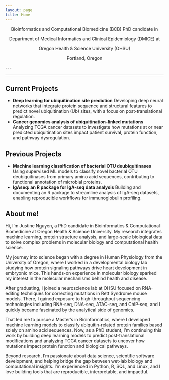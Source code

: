 ```yaml
---
layout: page
title: Home
---
```


<center>
Bioinformatics and Computational Biomedicine (BCB) PhD candidate in   
  
Department of Medical Informatics and Clinical Epidemiology (DMICE) at   
  
Oregon Health & Science University (OHSU)


Portland, Oregon

</center>
---


---

## Current Projects
- **Deep learning for ubiquitination site prediction**
Developing deep neural networks that integrate protein sequence and structural features to predict novel ubiquitination (Ub) sites, with a focus on post-translational regulation.
- **Cancer genomics analysis of ubiquitination-linked mutations**
Analyzing TCGA cancer datasets to investigate how mutations at or near predicted ubiquitination sites impact patient survival, protein function, and pathway dysregulation.

## Previous Projects

- **Machine learning classification of bacterial OTU deubiquitinases**
Using supervised ML models to classify novel bacterial OTU deubiquitinases from primary amino acid sequences, contributing to functional annotation of microbial proteins.
- **IgAseq: an R package for IgA-seq data analysis**
Building and documenting an R package to streamline analysis of IgA-seq datasets, enabling reproducible workflows for immunoglobulin profiling.

## About me!

Hi, I’m Justine Nguyen, a PhD candidate in Bioinformatics & Computational Biomedicine at Oregon Health & Science University. My research integrates machine learning, protein structure analysis, and large-scale biological data to solve complex problems in molecular biology and computational health science.

My journey into science began with a degree in Human Physiology from the University of Oregon, where I worked in a developmental biology lab studying how protein signaling pathways drive heart development in embryonic mice. This hands-on experience in molecular biology sparked my interest in the molecular mechanisms behind health and disease.

After graduating, I joined a neuroscience lab at OHSU focused on RNA-editing techniques for correcting mutations in Rett Syndrome mouse models. There, I gained exposure to high-throughput sequencing technologies including RNA-seq, DNA-seq, ATAC-seq, and ChIP-seq, and I quickly became fascinated by the analytical side of genomics.

That led me to pursue a Master’s in Bioinformatics, where I developed machine learning models to classify ubiquitin-related protein families based solely on amino acid sequences. Now, as a PhD student, I’m continuing this work by building deep learning models to predict post-translational modifications and analyzing TCGA cancer datasets to uncover how mutations impact protein function and biological pathways.

Beyond research, I’m passionate about data science, scientific software development, and helping bridge the gap between wet-lab biology and computational insights. I’m experienced in Python, R, SQL, and Linux, and I love building tools that are reproducible, interpretable, and impactful.


